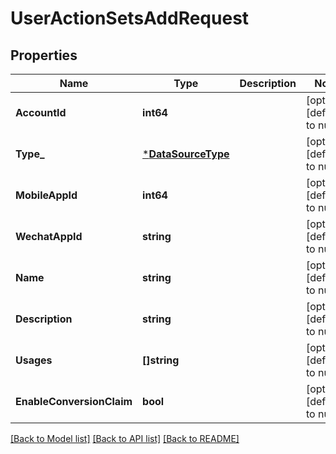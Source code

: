 # UserActionSetsAddRequest

## Properties
Name | Type | Description | Notes
------------ | ------------- | ------------- | -------------
**AccountId** | **int64** |  | [optional] [default to null]
**Type_** | [***DataSourceType**](DataSourceType.md) |  | [optional] [default to null]
**MobileAppId** | **int64** |  | [optional] [default to null]
**WechatAppId** | **string** |  | [optional] [default to null]
**Name** | **string** |  | [optional] [default to null]
**Description** | **string** |  | [optional] [default to null]
**Usages** | **[]string** |  | [optional] [default to null]
**EnableConversionClaim** | **bool** |  | [optional] [default to null]

[[Back to Model list]](../README.md#documentation-for-models) [[Back to API list]](../README.md#documentation-for-api-endpoints) [[Back to README]](../README.md)


